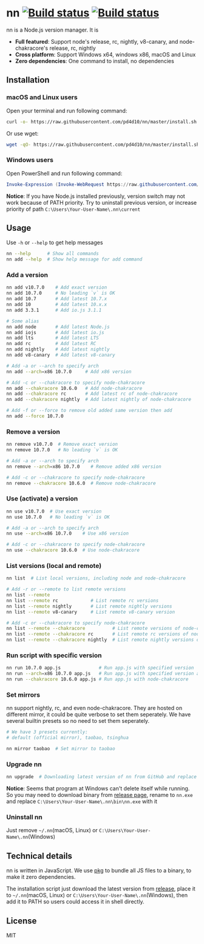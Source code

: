 # nn [![Build status](https://travis-ci.org/pd4d10/nn.svg)](https://travis-ci.org/pd4d10/nn) [![Build status](https://ci.appveyor.com/api/projects/status/o79fl2xn9r0f85m8?svg=true)](https://ci.appveyor.com/project/pd4d10/nn)

nn is a Node.js version manager. It is

- **Full featured**: Support node's release, rc, nightly, v8-canary, and node-chakracore's release, rc, nightly
- **Cross platform**: Support Windows x64, windows x86, macOS and Linux
- **Zero dependencies**: One command to install, no dependencies

## Installation

### macOS and Linux users

Open your terminal and run following command:

```sh
curl -o- https://raw.githubusercontent.com/pd4d10/nn/master/install.sh | bash
```

Or use wget:

```sh
wget -qO- https://raw.githubusercontent.com/pd4d10/nn/master/install.sh | bash
```

### Windows users

Open PowerShell and run following command:

```powershell
Invoke-Expression (Invoke-WebRequest https://raw.githubusercontent.com/pd4d10/nn/master/install.ps1)
```

**Notice**: If you have Node.js installed previously, version switch may not work because of PATH priority. Try to uninstall previous version, or increase priority of path `C:\Users\Your-User-Name\.nn\current`

## Usage

Use `-h` or `--help` to get help messages

```sh
nn --help      # Show all commands
nn add --help  # Show help message for add command
```

### Add a version

```sh
nn add v10.7.0    # Add exact version
nn add 10.7.0     # No leading `v` is OK
nn add 10.7       # Add latest 10.7.x
nn add 10         # Add latest 10.x.x
nn add 3.3.1      # Add io.js 3.1.1

# Some alias
nn add node       # Add latest Node.js
nn add iojs       # Add latest io.js
nn add lts        # Add latest LTS
nn add rc         # Add latest RC
nn add nightly    # Add latest nightly
nn add v8-canary  # Add latest v8-canary

# Add -a or --arch to specify arch
nn add --arch=x86 10.7.0     # Add x86 version

# Add -c or --chakracore to specify node-chakracore
nn add --chakracore 10.6.0   # Add node-chakracore
nn add --chakracore rc       # Add latest rc of node-chakracore
nn add --chakracore nightly  # Add latest nightly of node-chakracore

# Add -f or --force to remove old added same version then add
nn add --force 10.7.0
```

### Remove a version

```sh
nn remove v10.7.0  # Remove exact version
nn remove 10.7.0   # No leading `v` is OK

# Add -a or --arch to specify arch
nn remove --arch=x86 10.7.0    # Remove added x86 version

# Add -c or --chakracore to specify node-chakracore
nn remove --chakracore 10.6.0  # Remove node-chakracore
```

### Use (activate) a version

```sh
nn use v10.7.0  # Use exact version
nn use 10.7.0   # No leading `v` is OK

# Add -a or --arch to specify arch
nn use --arch=x86 10.7.0    # Use x86 version

# Add -c or --chakracore to specify node-chakracore
nn use --chakracore 10.6.0  # Use node-chakracore
```

### List versions (local and remote)

```sh
nn list  # List local versions, including node and node-chakracore

# Add -r or --remote to list remote versions
nn list --remote
nn list --remote rc            # List remote rc versions
nn list --remote nightly       # List remote nightly versions
nn list --remote v8-canary     # List remote v8-canary version

# Add -c or --chakracore to specify node-chakracore
nn list --remote --chakracore          # List remote versions of node-chakracore
nn list --remote --chakracore rc       # List remote rc versions of node-chakracore
nn list --remote --chakracore nightly  # List remote nightly versions of node-chakracore
```

### Run script with specific version

```sh
nn run 10.7.0 app.js              # Run app.js with specified version
nn run --arch=x86 10.7.0 app.js   # Run app.js with specified version and arch
nn run --chakracore 10.6.0 app.js # Run app.js with node-chakracore
```

### Set mirrors

nn support nightly, rc, and even node-chakracore. They are hosted on different mirror, it could be quite verbose to set them seperately. We have several builtin presets so no need to set them seperately.

```sh
# We have 3 presets currently:
# default (official mirror), taobao, tsinghua

nn mirror taobao  # Set mirror to taobao
```

### Upgrade nn

```sh
nn upgrade  # Downloading latest version of nn from GitHub and replace the old version
```

**Notice**: Seems that program at Windows can't delete itself while running. So you may need to download binary from [release page](https://github.com/pd4d10/nn/releases), rename to `nn.exe` and replace `C:\Users\Your-User-Name\.nn\bin\nn.exe` with it

### Uninstall nn

Just remove `~/.nn`(macOS, Linux) or `C:\Users\Your-User-Name\.nn`(Windows)

## Technical details

nn is written in JavaScript. We use [pkg](https://github.com/zeit/pkg) to bundle all JS files to a binary, to make it zero dependencies.

The installation script just download the latest version from [release](https://github.com/pd4d10/nn/releases), place it to `~/.nn`(macOS, Linux) or `C:\Users\Your-User-Name\.nn`(Windows), then add it to PATH so users could access it in shell directly.

## License

MIT

